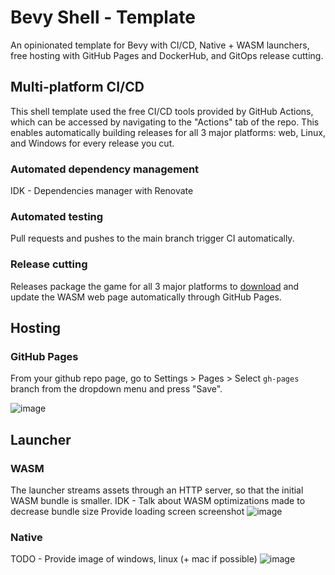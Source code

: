 # Bevy Shell - Template
An opinionated template for Bevy with CI/CD, Native + WASM launchers, free hosting with GitHub Pages and DockerHub, and GitOps release cutting.

## Multi-platform CI/CD
This shell template used the free CI/CD tools provided by GitHub Actions, which can be accessed by navigating to the "Actions" tab of the repo.  This enables automatically building releases for all 3 major platforms: web, Linux, and Windows for every release you cut.

### Automated dependency management
IDK - Dependencies manager with Renovate

### Automated testing
Pull requests and pushes to the main branch trigger CI automatically.

### Release cutting
Releases package the game for all 3 major platforms to [download](https://github.com/kurbos/bevy-shell-template/releases) and update the WASM web page automatically through GitHub Pages.

## Hosting
### GitHub Pages
From your github repo page, go to Settings > Pages > Select `gh-pages` branch from the dropdown menu and press "Save".

![image](https://user-images.githubusercontent.com/20546772/184507297-e0f7ff46-57e6-4329-9a79-f2d5ceb5d97a.png)

## Launcher
### WASM
The launcher streams assets through an HTTP server, so that the initial WASM bundle is smaller. IDK - Talk about WASM optimizations made to decrease bundle size 
Provide loading screen screenshot
![image](https://user-images.githubusercontent.com/20546772/184507403-1ceec682-6a7b-46c8-965e-ff484cc348e0.png)

### Native
TODO - Provide image of windows, linux (+ mac if possible)
![image](https://user-images.githubusercontent.com/20546772/184508108-97b8c832-901a-422f-9ee9-b658d51d513e.png)
